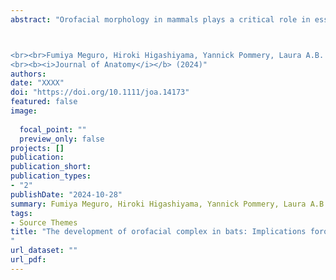 ```yaml
---
abstract: "Orofacial morphology in mammals plays a critical role in essential life functions suchas feeding and communication, which are influenced by the shapes of these anatomi-cal structures. Bats are known to exhibit highly diversified orofacial morphotypeswithin their clade, reflecting their varied diets and echolocation behaviors. The pres-ence of bony discontinuities between the premaxilla and maxilla or among the pre-maxillae is a notable feature of bat orofacial morphology, observed in certain lineages.It is suggested that these unique orofacial morphotypes, not generally found in othermammals, have evolved in relation to dietary adaptations rather than merely for echo-location mode. Until now, the developmental background of the bony discontinuitiesin the bat orofacial complex has been insufficiently investigated. Here, we present acomparative study of the chondrocranium and epithelial organs in the orofacial com -plex of three bat species: Cynopterus sphinx, Rhinolophus malayanus, and Vespertiliosinensis. Our observations indicate that the preceding morphogenesis of orofacial car-tilage and epithelial structures is remarkably different among these three species. InC. sphinx and V. sinensis, the region forming from the regression of the palatine pro-cess of the premaxilla was filled with orofacial cartilage and epithelial structures. Wealso found that the clefted morphology observed in R. malayanus and V. sinensis wasformed via contrastingly divergent developmental processes. Midline clefts amongYangochiroptera have been previously categorized to represent a uniform morpho-type, but our study highlights that attributing midline clefts into a singular categoryshould be revisited, advocating for a nuanced categorization of cleft morphologybased on their morphogenetic patterns. Further research on the bat orofacial complexmay enhance our understanding of bat evolutionary diversification and offer insightsinto the developmental mechanisms of human cleft palate.



<br><br>Fumiya Meguro, Hiroki Higashiyama, Yannick Pommery, Laura A.B. Wilson, Vuong Tan Tu, <b><u>Taro Nojiri</u></b>, Dai Fukui, Daisuke Koyabu
<br><b><i>Journal of Anatomy</i></b> (2024)"
authors:
date: "XXXX"
doi: "https://doi.org/10.1111/joa.14173"
featured: false
image:
 
  focal_point: ""
  preview_only: false
projects: []
publication: 
publication_short: 
publication_types:
- "2"
publishDate: "2024-10-28"
summary: Fumiya Meguro, Hiroki Higashiyama, Yannick Pommery, Laura A.B. Wilson, Vuong Tan Tu, <b><u>Taro Nojiri</u></b>, Dai Fukui, Daisuke Koyabu<i>Journal of Anatomy</i></b> (2024)<br><script type="text/javascript" src="https://d1bxh8uas1mnw7.cloudfront.net/assets/embed.js"></script><div class="altmetric-embed" data-badge-type="donut" data-altmetric-id="171507144"></div>
tags:
- Source Themes
title: "The development of orofacial complex in bats: Implications fororofacial clefting
"
url_dataset: ""
url_pdf: 
---
```

